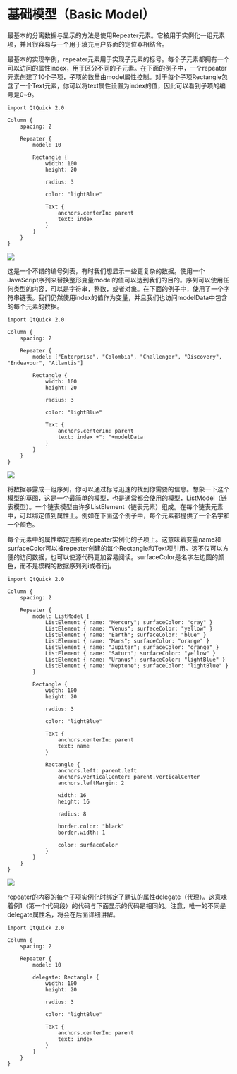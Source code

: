 # 基础模型（Basic Model）

最基本的分离数据与显示的方法是使用Repeater元素。它被用于实例化一组元素项，并且很容易与一个用于填充用户界面的定位器相结合。

最基本的实现举例，repeater元素用于实现子元素的标号。每个子元素都拥有一个可以访问的属性index，用于区分不同的子元素。在下面的例子中，一个repeater元素创建了10个子项，子项的数量由model属性控制。对于每个子项Rectangle包含了一个Text元素，你可以将text属性设置为index的值，因此可以看到子项的编号是0~9。

```
import QtQuick 2.0

Column {
    spacing: 2

    Repeater {
        model: 10

        Rectangle {
            width: 100
            height: 20

            radius: 3

            color: "lightBlue"

            Text {
                anchors.centerIn: parent
                text: index
            }
        }
    }
}
```

![](http://qmlbook.org/_images/repeater-number.png)

这是一个不错的编号列表，有时我们想显示一些更复杂的数据。使用一个JavaScript序列来替换整形变量model的值可以达到我们的目的。序列可以使用任何类型的内容，可以是字符串，整数，或者对象。在下面的例子中，使用了一个字符串链表。我们仍然使用index的值作为变量，并且我们也访问modelData中包含的每个元素的数据。

```
import QtQuick 2.0

Column {
    spacing: 2

    Repeater {
        model: ["Enterprise", "Colombia", "Challenger", "Discovery", "Endeavour", "Atlantis"]

        Rectangle {
            width: 100
            height: 20

            radius: 3

            color: "lightBlue"

            Text {
                anchors.centerIn: parent
                text: index +": "+modelData
            }
        }
    }
}
```

![](http://qmlbook.org/_images/repeater-array.png)

将数据暴露成一组序列，你可以通过标号迅速的找到你需要的信息。想象一下这个模型的草图，这是一个最简单的模型，也是通常都会使用的模型，ListModel（链表模型）。一个链表模型由许多ListElement（链表元素）组成。在每个链表元素中，可以绑定值到属性上。例如在下面这个例子中，每个元素都提供了一个名字和一个颜色。

每个元素中的属性绑定连接到repeater实例化的子项上。这意味着变量name和surfaceColor可以被repeater创建的每个Rectangle和Text项引用。这不仅可以方便的访问数据，也可以使源代码更加容易阅读。surfaceColor是名字左边圆的颜色，而不是模糊的数据序列列i或者行j。

```
import QtQuick 2.0

Column {
    spacing: 2

    Repeater {
        model: ListModel {
            ListElement { name: "Mercury"; surfaceColor: "gray" }
            ListElement { name: "Venus"; surfaceColor: "yellow" }
            ListElement { name: "Earth"; surfaceColor: "blue" }
            ListElement { name: "Mars"; surfaceColor: "orange" }
            ListElement { name: "Jupiter"; surfaceColor: "orange" }
            ListElement { name: "Saturn"; surfaceColor: "yellow" }
            ListElement { name: "Uranus"; surfaceColor: "lightBlue" }
            ListElement { name: "Neptune"; surfaceColor: "lightBlue" }
        }

        Rectangle {
            width: 100
            height: 20

            radius: 3

            color: "lightBlue"

            Text {
                anchors.centerIn: parent
                text: name
            }

            Rectangle {
                anchors.left: parent.left
                anchors.verticalCenter: parent.verticalCenter
                anchors.leftMargin: 2

                width: 16
                height: 16

                radius: 8

                border.color: "black"
                border.width: 1

                color: surfaceColor
            }
        }
    }
}
```

![](http://qmlbook.org/_images/repeater-model.png)

repeater的内容的每个子项实例化时绑定了默认的属性delegate（代理）。这意味着例1（第一个代码段）的代码与下面显示的代码是相同的。注意，唯一的不同是delegate属性名，将会在后面详细讲解。

```
import QtQuick 2.0

Column {
    spacing: 2

    Repeater {
        model: 10

        delegate: Rectangle {
            width: 100
            height: 20

            radius: 3

            color: "lightBlue"

            Text {
                anchors.centerIn: parent
                text: index
            }
        }
    }
}
```
